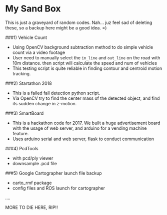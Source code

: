 # My Sand Box
This is just a graveyard of random codes. Nah... juz feel sad of deleting these, so a backup here might be a good idea. =)

###1) Vehicle Count
- Using OpenCV background subtraction method to do simple vehicle count via a video footage
- User need to manually select the `in_line` and `out_line` on the road with 10m distance. then script will calculate the speed and num of vehicles
- This testing script is quite reliable in finding contour and centroid motion tracking.

###2) Startathon 2018
- This is a failed fall detection python script. 
- Via OpenCV try to find the center mass of the detected object, and find its sudden change in z-motion.

###3) SmartBoard
- This is a hackathon code for 2017. We built a huge advertisement board with the usage of web server, and arduino for a vending machine feature.
- Uses arduino serial and web server, flask to conduct communication

###4) PcdTools
- with pcd/ply viewer
- downsample .pcd file

###5) Google Cartographer launch file backup
- carto_rmf package
- config files and ROS launch for cartographer


....


MORE TO DIE HERE, RIP!!
